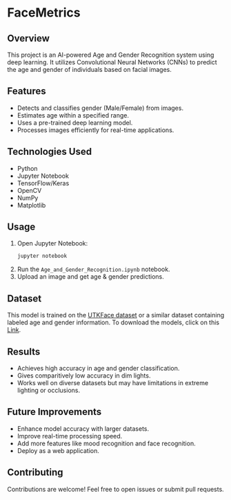 # FaceMetrics

## Overview
This project is an AI-powered Age and Gender Recognition system using deep learning. It utilizes Convolutional Neural Networks (CNNs) to predict the age and gender of individuals based on facial images.

## Features
- Detects and classifies gender (Male/Female) from images.
- Estimates age within a specified range.
- Uses a pre-trained deep learning model.
- Processes images efficiently for real-time applications.

## Technologies Used
- Python
- Jupyter Notebook
- TensorFlow/Keras
- OpenCV
- NumPy
- Matplotlib

## Usage
1. Open Jupyter Notebook:
   ```bash
   jupyter notebook
   ```
2. Run the `Age_and_Gender_Recognition.ipynb` notebook.
3. Upload an image and get age & gender predictions.

## Dataset
This model is trained on the [UTKFace dataset](https://susanqq.github.io/UTKFace/) or a similar dataset containing labeled age and gender information.
To download the models, click on this [Link](https://drive.google.com/drive/folders/1IXqK-76PuXViyj-FeZjbMXSkYKMWT3pr).

## Results
- Achieves high accuracy in age and gender classification.
- Gives comparitively low accuracy in dim lights.
- Works well on diverse datasets but may have limitations in extreme lighting or occlusions.

## Future Improvements
- Enhance model accuracy with larger datasets.
- Improve real-time processing speed.
- Add more features like mood recognition and face recognition.
- Deploy as a web application.

## Contributing
Contributions are welcome! Feel free to open issues or submit pull requests.
